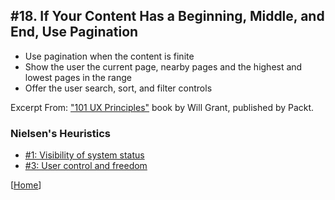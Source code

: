 ## #18. If Your Content Has a Beginning, Middle, and End, Use Pagination
-  Use pagination when the content is finite
-  Show the user the current page, nearby pages and the highest and lowest pages in the range
-  Offer the user search, sort, and filter controls

Excerpt From: ["101 UX Principles"](https://www.packtpub.com/web-development/101-ux-principles) book by Will Grant, published by Packt.

### Nielsen's Heuristics
- [#1: Visibility of system status](https://github.com/fullcircle23/fullcircle23.github.io/blob/master/2020/ui-ux/ui-ux-principles-and-best-practices.md#1-visibility-of-system-status)
- [#3: User control and freedom](https://github.com/fullcircle23/fullcircle23.github.io/blob/master/2020/ui-ux/ui-ux-principles-and-best-practices.md#3-user-control-and-freedom)

[[Home](https://github.com/fullcircle23/fullcircle23.github.io/blob/master/2020/ui-ux/ui-ux-principles-and-best-practices.md)]
